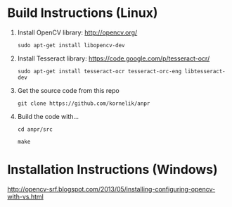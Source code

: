 

Build Instructions (Linux)
===================================


1. Install OpenCV library: http://opencv.org/
	
	`sudo apt-get install libopencv-dev`

2. Install Tesseract library: https://code.google.com/p/tesseract-ocr/

   	`sudo apt-get install tesseract-ocr tesseract-orc-eng libtesseract-dev`

3. Get the source code from this repo

	`git clone https://github.com/kornelik/anpr`

4. Build the code with...

	`cd anpr/src`
	
	`make`



Installation Instructions (Windows)
===================================

http://opencv-srf.blogspot.com/2013/05/installing-configuring-opencv-with-vs.html
